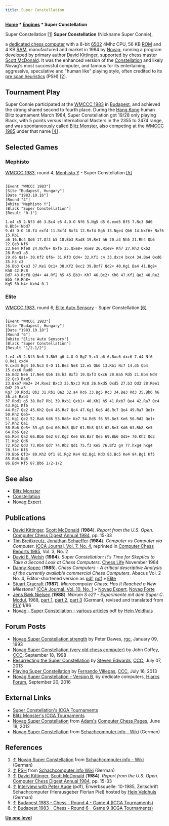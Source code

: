 ```yaml
---
title: Super Constellation
---
```

**[Home](Home "Home") \* [Engines](Engines "Engines") \* Super Constellation**



 [](http://www.schach-computer.info/wiki/index.php/Novag_Super_Constellation) Super Constellation <a id="cite-note-1" href="#cite-ref-1">[1]</a> 
**Super Constellation** (Nickname Super Connie),  

a [dedicated chess computer](Dedicated_Chess_Computers "Dedicated Chess Computers") with a 8-bit [6502](6502 "6502") 4Mhz CPU, 56 KB [ROM](Memory#ROM "Memory") and 4 KB [RAM](Memory#RAM "Memory"), manufactured and market in 1984 by [Novag](Novag "Novag"), running a program developed by primary author [David Kittinger](David_Kittinger "David Kittinger"), supported by chess master [Scott McDonald](Scott_McDonald "Scott McDonald"). It was the enhanced version of the [Constellation](Constellation "Constellation") and likely Novag's most successful computer, and famous for its entertaining, aggressive, speculative and "human like" playing style, often credited to its [pre scan heuristics](Oracle "Oracle") (PSH) <a id="cite-note-2" href="#cite-ref-2">[2]</a>. 



## Tournament Play


Super Connie participated at the [WMCCC 1983](WMCCC_1983 "WMCCC 1983") in [Budapest](https://en.wikipedia.org/wiki/Budapest), and achieved the strong shared second to fourth place. During the [Hong Kong](https://en.wikipedia.org/wiki/Hong_Kong) human Blitz tournament March 1984, Super Constellation got 19/28 only playing Black, with 5 points versus International Masters in the 2355 to 2474 range, and was spontaneously called [Blitz Monster](Blitz_Monster "Blitz Monster"), also competing at the [WMCCC 1985](WMCCC_1985 "WMCCC 1985") under that name <a id="cite-note-4" href="#cite-ref-4">[4]</a> . 



## Selected Games


### Mephisto


[WMCCC 1983](WMCCC_1983 "WMCCC 1983"), round 4, [Mephisto Y](Mephisto_(H) "Mephisto (H)") - Super Constellation <a id="cite-note-5" href="#cite-ref-5">[5]</a>




```

[Event "WMCCC 1983"]
[Site "Budapest, Hungary"]
[Date "1983.10.16"]
[Round "4"]
[White "Mephisto Y"]
[Black "Super Constellation"]
[Result "0-1"]

1.e4 c5 2.Nf3 d6 3.Bc4 e5 4.O-O Nf6 5.Ng5 d5 6.exd5 Bf5 7.Nc3 Bd6 8.Bb5+ Nbd7 
9.d3 O-O 10.f4 exf4 11.Bxf4 Bxf4 12.Rxf4 Bg6 13.Nge4 Qb6 14.Nxf6+ Nxf6 15.Rb1 
a6 16.Bc4 Qd6 17.Qf3 b5 18.Bb3 Rad8 19.Re1 h6 20.a3 Nh5 21.Rh4 Qb6 22.Qe3 Nf6 
23.Ne4 Rfe8 24.Nxf6+ Qxf6 25.Qxe8+ Rxe8 26.Rxe8+ Kh7 27.Rh3 Qxb2 28.Rhe3 a5 
29.d6 Qa1+ 30.Kf2 Qf6+ 31.Rf3 Qd4+ 32.Kf1 c4 33.dxc4 bxc4 34.Ba4 Qxd6 35.h3 c3 
36.Bb3 Qxa3 37.Ke1 Qc1+ 38.Kf2 Bxc2 39.Bxf7 Qd2+ 40.Kg1 Ba4 41.Bg8+ Kh8 42.Rc8 
Bd7 43.Rcf8 Qd4+ 44.Rf2 h5 45.Bb3+ Kh7 46.Bc2+ Kh6 47.Kf1 Qe3 48.Re2 Bb5 49.Rh8+ 
Kg5 50.h4+ Kxh4 0-1 

```

### Elite


[WMCCC 1983](WMCCC_1983 "WMCCC 1983"), round 6, [Elite Auto Sensory](Elite "Elite") - Super Constellation <a id="cite-note-6" href="#cite-ref-6">[6]</a>




```

[Event "WMCCC 1983"]
[Site "Budapest, Hungary"]
[Date "1983.10.18"]
[Round "6"]
[White "Elite Auto Sensory"]
[Black "Super Constellation"]
[Result "1/2-1/2"]

1.e4 c5 2.Nf3 Nc6 3.Bb5 g6 4.O-O Bg7 5.c3 a6 6.Bxc6 dxc6 7.d4 Nf6 8.Re1 cxd4 
9.cxd4 Bg4 10.Nc3 O-O 11.Be3 Ne8 12.e5 Qb6 13.Rb1 Nc7 14.d5 Qb4 15.dxc6 Rad8 
16.Bd2 Ne6 17.Ne4 Qb6 18.h3 Bxf3 19.Qxf3 Qxc6 20.Ba5 Rd5 21.Bb4 Nd4 22.Qc3 Bxe5 
23.Bxe7 Ne2+ 24.Rxe2 Bxc3 25.Nxc3 Rc8 26.Nxd5 Qxd5 27.b3 Qd3 28.Ree1 Qd2 29.a3 
Kg7 30.Rbd1 Qb2 31.Rb1 Qa2 32.a4 Rc6 33.Bg5 Rc3 34.Be3 Rd3 35.Bb6 h6 36.a5 Rxb3 
37.Rbd1 g5 38.Re7 Rb1 39.Rxb1 Qxb1+ 40.Kh2 h5 41.Rxb7 Qe4 42.Ra7 Qc4 43.Kg1 Kf6 
44.Rc7 Qe2 45.Kh2 Qe4 46.Ra7 Qc4 47.Kg1 Ke6 48.Rc7 Qe4 49.Ra7 Qe1+ 50.Kh2 Qe5+ 
51.Kg1 Qe2 52.Ra8 Kd6 53.Rd8+ Ke7 54.Rd5 f6 55.Be3 Ke6 56.Rd2 Qe1+ 57.Kh2 Qa1 
58.Bb6 Qe5+ 59.g3 Qe4 60.Rd8 Qb7 61.Rh8 Qf3 62.Be3 Kd6 63.Rb8 Ke5 64.Rb6 Qe2 
65.Rb4 Qa2 66.Bb6 Qe2 67.Kg2 Ke6 68.Ba7 Qe5 69.Bb6 Qd5+ 70.Kh2 Qd3 71.Kg2 Qd6 
72.Rb2 Qd3 73.Rb4 Qd7 74.Rb2 Qd1 75.f3 Ke5 76.Bf2 g4 77.hxg4 hxg4 78.f4+ Kf5 
79.Bb6 Qf3+ 80.Kh2 Qf1 81.Rg2 Ke4 82.Bg1 Kd3 83.Bc5 Ke4 84.Bg1 Kf5 85.Bb6 Kg6 
86.Bd4 Kf5 87.Bb6 1/2-1/2

```

## See also


* [Blitz Monster](Blitz_Monster "Blitz Monster")
* [Constellation](Constellation "Constellation")
* [Novag Expert](Novag_Expert "Novag Expert")


## Publications


* [David Kittinger](David_Kittinger "David Kittinger"), [Scott McDonald](Scott_McDonald "Scott McDonald") (**1984**). *Report from the U.S. Open*. [Computer Chess Digest Annual 1984](Computer_Chess_Reports "Computer Chess Reports"), pp. 15-33
* [Tim Breitkreutz](Tim_Breitkreutz "Tim Breitkreutz"), [Jonathan Schaeffer](Jonathan_Schaeffer "Jonathan Schaeffer") (**1984**). *Computer vs Computer via Computer*. [ICCA Journal, Vol. 7, No. 4](ICGA_Journal#7_4 "ICGA Journal"), reprinted in [Computer Chess Reports 1985](Computer_Chess_Reports "Computer Chess Reports"), Vol. 3, No. 2
* [David E. Welsh](David_E._Welsh "David E. Welsh") (**1984**). *Super Constellation: It's Time for Skeptics to Take a Second Look at Chess Computers*. [Chess Life](https://en.wikipedia.org/wiki/Chess_Life) November 1984
* [Danny Kopec](Danny_Kopec "Danny Kopec") (**1985**). *Chess Computers - A critical descriptive Analysis of the currently available commercial Chess Computers*. Abacus Vol. 2 No. 4, Editor-shortened version as [pdf](http://www.sci.brooklyn.cuny.edu/~kopec/Publications/Publications/O_34_C.pdf), [pdf](http://spider.sci.brooklyn.cuny.edu/~kopec/Publications/Publications/O_34_C.pdf) » [Elite](Elite "Elite")
* [Stuart Cracraft](Stuart_Cracraft "Stuart Cracraft") (**1987**). *Microcomputer Chess: Has It Reached a New Milestone?* [ICCA Journal, Vol. 10, No. 1](ICGA_Journal#10_1 "ICGA Journal") » [Novag Expert](Novag_Expert "Novag Expert"), [Novag Forte](Novag_Forte "Novag Forte")
* [Jens Bæk Nielsen](Jens_B%C3%A6k_Nielsen "Jens Bæk Nielsen") (**1988**). *Warum S e2? - Experimente mit dem Super C*. [Modul](Modul "Modul"), 1988, [part 1](http://www.jens-musik.dk/modul1.jpg), [part 2](http://www.jens-musik.dk/modul2.jpg), [part 3](http://www.jens-musik.dk/modul3.jpg) (German), revised and translated from [PLY](PLY_(Magazine) "PLY (Magazine)") 1/86
* [Novag - Super Constellation - various articles](https://goo.gl/jbk4vF) pdf by [Hein Veldhuis](Hein_Veldhuis "Hein Veldhuis")


## Forum Posts


* [Novag Super Constellation strength](https://groups.google.com/d/msg/rec.games.chess/CPyNmX5JJcQ/4N3WdWF3RO8J) by Peter Dawes, [rgc](Computer_Chess_Forums "Computer Chess Forums"), January 09, 1993
* [Novag Super Constellation (very old chess computer)](https://www.stmintz.com/ccc/index.php?id=27058) by John Coffey, [CCC](CCC "CCC"), September 18, 1998
* [Resurrecting the Super Constellation](http://www.talkchess.com/forum/viewtopic.php?t=48579) by [Steven Edwards](Steven_Edwards "Steven Edwards"), [CCC](CCC "CCC"), July 07, 2013
* [Playing Super Constellation](http://www.talkchess.com/forum/viewtopic.php?t=48663) by [Fernando Villegas](Fernando_Villegas "Fernando Villegas"), [CCC](CCC "CCC"), July 16, 2013
* [Novag Super Constellation - Version B](http://hiarcs.net/forums/viewtopic.php?t=8033&sid=e2c07d76b3332747a2e160b862d7a196), by dedicate computers, [Hiarcs Forum](Computer_Chess_Forums "Computer Chess Forums"), September 20, 2016


## External Links


* [Super Constellation's ICGA Tournaments](https://www.game-ai-forum.org/icga-tournaments/program.php?id=473)
* [Blitz Monster's ICGA Tournaments](https://www.game-ai-forum.org/icga-tournaments/program.php?id=491)
* [Novag Super Constellation](http://adamsccpages.blogspot.de/2012/06/novag-super-constellation.html) from [Adam's](Adam_Hair "Adam Hair") [Computer Chess Pages](http://adamsccpages.blogspot.de/), June 18, 2012
* [Novag Super Constellation](http://www.schach-computer.info/wiki/index.php/Novag_Super_Constellation) from [Schachcomputer.info - Wiki](http://www.schach-computer.info/wiki/index.php/Hauptseite_En) (German)


## References


1. <a id="cite-ref-1" href="#cite-note-1">↑</a> [Novag Super Constellation](http://www.schach-computer.info/wiki/index.php/Novag_Super_Constellation) from [Schachcomputer.info - Wiki](http://www.schach-computer.info/wiki/index.php/Hauptseite_En) (German)
2. <a id="cite-ref-2" href="#cite-note-2">↑</a> [PSH](http://www.schach-computer.info/wiki/index.php/PSH) from [Schachcomputer.info Wiki](http://www.schach-computer.info/wiki/index.php/Hauptseite_En) (German)
3. <a id="cite-ref-3" href="#cite-note-3">↑</a> [David Kittinger](David_Kittinger "David Kittinger"), [Scott McDonald](Scott_McDonald "Scott McDonald") (**1984**). *Report from the U.S. Open*. [Computer Chess Digest Annual 1984](Computer_Chess_Reports "Computer Chess Reports"), pp. 15-33
4. <a id="cite-ref-4" href="#cite-note-4">↑</a> [Interview with Peter Auge](http://www.schaakcomputers.nl/hein_veldhuis/database/files/10-1985,%20Interview%20mit%20Peter%20Auge,%20Ich%20bin%20ja%20nur%20der%20Chef.pdf) (pdf), Erwerbsquelle: 10-1985, Zeitschrift Schachcomputer (Herausgeber Florian Piel) hosted by [Hein Veldhuis](Hein_Veldhuis "Hein Veldhuis") (German)
5. <a id="cite-ref-5" href="#cite-note-5">↑</a> [Budapest 1983 - Chess - Round 4 - Game 4 (ICGA Tournaments)](https://www.game-ai-forum.org/icga-tournaments/round.php?tournament=66&round=4&id=4)
6. <a id="cite-ref-6" href="#cite-note-6">↑</a> [Budapest 1983 - Chess - Round 6 - Game 9 (ICGA Tournaments)](https://www.game-ai-forum.org/icga-tournaments/round.php?tournament=66&round=6&id=9)

**[Up one level](Engines "Engines")**







 
